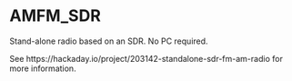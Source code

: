 # AMFM_SDR
<p>Stand-alone radio based on an SDR. No PC required.</p>
<p>See https://hackaday.io/project/203142-standalone-sdr-fm-am-radio for more information.</p>
